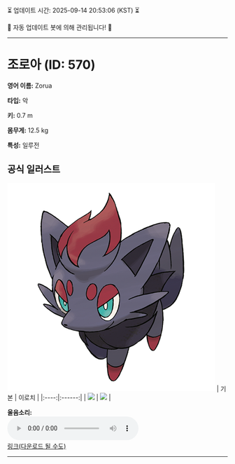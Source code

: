 
⏳ 업데이트 시간: 2025-09-14 20:53:06 (KST) ⏳

🤖 자동 업데이트 봇에 의해 관리됩니다! 🤖

---

# 조로아 (ID: 570)
**영어 이름:** Zorua

**타입:** 악

**키:** 0.7 m

**몸무게:** 12.5 kg

**특성:** 일루전

## 공식 일러스트
![](https://raw.githubusercontent.com/PokeAPI/sprites/master/sprites/pokemon/other/official-artwork/570.png)
| 기본 | 이로치 |
|:----:|:------:|
| <img src="http://play.pokemonshowdown.com/sprites/ani/zorua.gif" width="200"> | <img src="http://play.pokemonshowdown.com/sprites/ani-shiny/zorua.gif" width="200"> |

**울음소리:**<br><audio controls src="https://raw.githubusercontent.com/PokeAPI/cries/main/cries/pokemon/latest/570.ogg"></audio><br> [링크(다운로드 될 수도)](https://raw.githubusercontent.com/PokeAPI/cries/main/cries/pokemon/latest/570.ogg)


---
